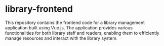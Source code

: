 # library-frontend
This repository contains the frontend code for a library management application built using Vue.js. The application provides various functionalities for both library staff and readers, enabling them to efficiently manage resources and interact with the library system.
